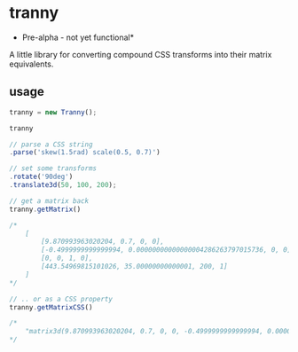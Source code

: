 # tranny

* Pre-alpha - not yet functional*

A little library for converting compound CSS transforms into their matrix equivalents.

## usage

```js
tranny = new Tranny();

tranny

// parse a CSS string
.parse('skew(1.5rad) scale(0.5, 0.7)')

// set some transforms
.rotate('90deg')
.translate3d(50, 100, 200);

// get a matrix back
tranny.getMatrix()

/*
	[
		[9.870993963020204, 0.7, 0, 0],
		[-0.4999999999999994, 0.00000000000000004286263797015736, 0, 0],
		[0, 0, 1, 0],
		[443.54969815101026, 35.00000000000001, 200, 1]
	]
*/

// .. or as a CSS property
tranny.getMatrixCSS()

/*
	"matrix3d(9.870993963020204, 0.7, 0, 0, -0.4999999999999994, 0.00000000000000004286263797015736, 0, 0, 0, 0, 1, 0, 443.54969815101026, 35.00000000000001, 200, 1)"
*/
```